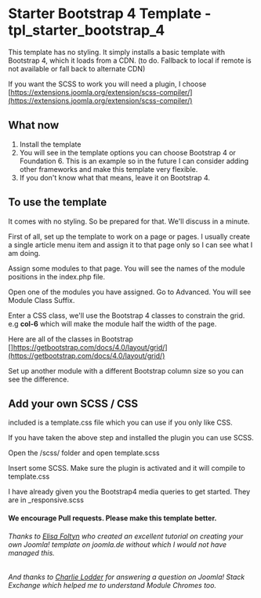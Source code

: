 # Starter Bootstrap 4 Template - tpl_starter_bootstrap_4

This template has no styling.  It simply installs a basic template with Bootstrap 4, which it loads from a CDN.
(to do.  Fallback to local if remote is not available or fall back to alternate CDN)  

If you want the SCSS to work you will need a plugin, I choose [https://extensions.joomla.org/extension/scss-compiler/](https://extensions.joomla.org/extension/scss-compiler/)

## What now

1. Install the template
2. You will see in the template options you can choose Bootstrap 4 or Foundation 6.  This is an example so in the future I can consider adding other frameworks and make this template very flexible.
3. If you don't know what that means, leave it on Bootstrap 4.

## To use the template

It comes with no styling.  So be prepared for that.  We'll discuss in a minute.

First of all, set up the template to work on a page or pages.  I usually create a single article menu item and assign it to that page only so I can see what I am doing.

Assign some modules to that page.  You will see the names of the module positions in the index.php file.

Open one of the modules you have assigned.  Go to Advanced.  You will see Module Class Suffix.

Enter a CSS class, we'll use the Bootstrap 4 classes to constrain the grid.  e.g **col-6** which will make the module half the width of the page.

Here are all of the classes in Bootstrap []https://getbootstrap.com/docs/4.0/layout/grid/](https://getbootstrap.com/docs/4.0/layout/grid/)

Set up another module with a different Bootstrap column size so you can see the difference.

## Add your own SCSS / CSS

included is a template.css file which you can use if you only like CSS.

If you have taken the above step and installed the plugin you can use SCSS.

Open the /scss/ folder and open template.scss

Insert some SCSS.  Make sure the plugin is activated and it will compile to template.css

I have already given you the Bootstrap4 media queries to get started.  They are in _responsive.scss

#### We encourage Pull requests.  Please make this template better.

###### Thanks to [Elisa Foltyn](https://www.joomla.de/wissen/joomla-tipps-im-advent/470-tuerchen-nummer-10) who created an excellent tutorial on creating your own Joomla! template on joomla.de without which I would not have managed this.  
###### And thanks to [Charlie Lodder](https://volunteers.joomla.org/joomlers/1813-charlie-lodder) for answering a question on Joomla! Stack Exchange which helped me to understand Module Chromes too.